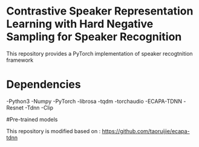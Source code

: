 # Contrastive Speaker Representation Learning with Hard Negative Sampling for Speaker Recognition

This repository provides a PyTorch implementation of speaker recogtnition framework

# Dependencies

-Python3
-Numpy
-PyTorch
-librosa
-tqdm
-torchaudio
-ECAPA-TDNN
-Resnet
-Tdnn
-Clip

#Pre-trained models

This repository is modified based on : https://github.com/taoruijie/ecapa-tdnn
